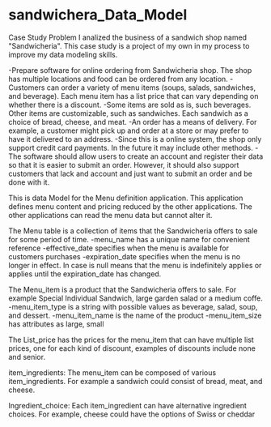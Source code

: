# sandwichera_Data_Model
Case Study Problem
I analized the business of a sandwich shop named "Sandwicheria". This case study is a project of my own in my process to improve my data modeling skills.

-Prepare software for online ordering from Sandwicheria shop. The shop has multiple locations and food can be ordered from any location.
-Customers can order a variety of menu items (soups, salads, sandwiches, and beverage). Each menu item has a list price that can vary depending on whether there is a discount.
-Some items are sold as is, such beverages. Other items are customizable, such as sandwiches. Each sandwich as a choice of bread, cheese, and meat.
-An order has a means of delivery. For example, a customer might pick up and order at a store or may prefer to have it delivered to an address.
-Since this is a online system, the shop only support credit card payments. In the future it may include other methods.
-The software should allow users to create an account and register their data so that it is easier to submit an order. However, it should also support customers that lack and account and just want to submit an order and be done with it.

This is data Model for the Menu definition application. This application defines menu content and pricing reduced by the other applications.
The other applications can read the menu data but cannot alter it. 

The Menu table is a collection of items that the Sandwicheria offers to sale for some period of time. 
	-menu_name has a unique name for convenient reference
	-effective_date specifies when the menu is available for customers purchases
	-expiration_date specifies when the menu is no longer in effect. In case is null means that the menu is indefinitely applies or applies until the expiration_date has changed.

The Menu_item is a product that the Sandwicheria offers to sale. For example Special Individual Sandwich, large garden salad or a medium coffe.
	-menu_item_type is a string with possible values as beverage, salad, soup, and dessert.
	-menu_item_name is the name of the product
	-menu_item_size has attributes as large, small
	

The List_price has the prices for the menu_item that can have multiple list prices, one for each kind of discount, examples of discounts include none and senior.

item_ingredients: The menu_item can be composed of various item_ingredients. For example a sandwich could consist of bread, meat, and cheese.

Ingredient_choice: Each item_ingredient can have alternative ingredient choices. For example, cheese could have the options of Swiss or cheddar